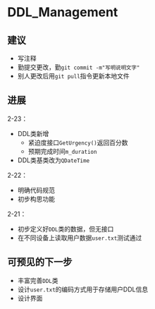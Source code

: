 # DDL_Management

## 建议

- 写注释
- 勤提交更改，勤`git commit -m"写明说明文字"`
- 别人更改后用`git pull`指令更新本地文件

## 进展

2-23：

- DDL类新增
  - 紧迫度接口`GetUrgency()`返回百分数
  - 预期完成时间`m_duration`
- DDL类基类改为`QDateTime`

2-22：

- 明确代码规范
- 初步构思功能

2-21：

- 初步定义好`DDL`类的数据，但无接口
- 在不同设备上读取用户数据`user.txt`测试通过

## 可预见的下一步

- 丰富完善`DDL`类
- 设计`user.txt`的编码方式用于存储用户DDL信息
- 设计界面
